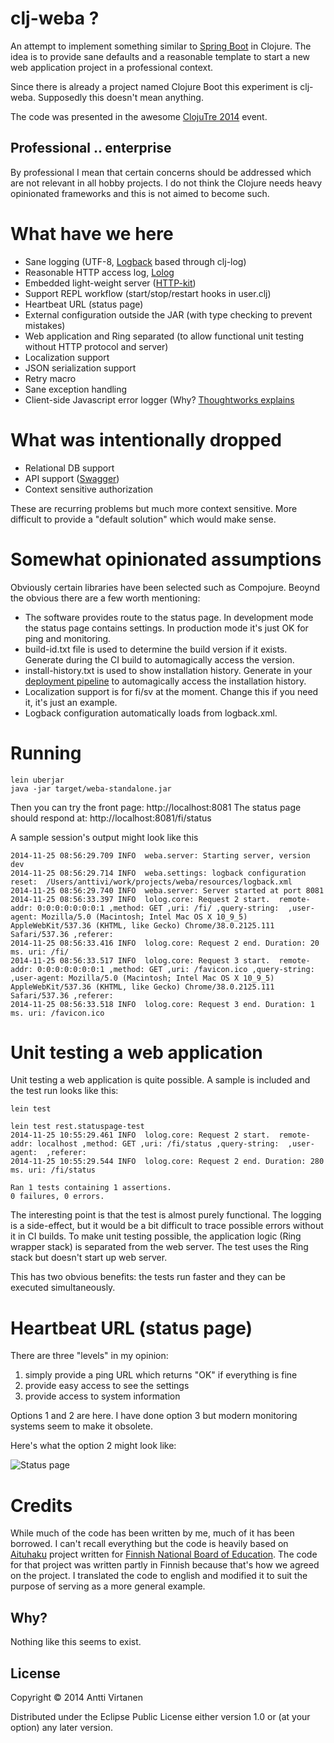 # clj-weba ? 

An attempt to implement something similar to [Spring Boot](http://projects.spring.io/spring-boot/) in Clojure.
The idea is to provide sane defaults and a reasonable template to start a new web application project in a professional context.

Since there is already a project named Clojure Boot this experiment is clj-weba. Supposedly this doesn't mean anything.

The code was presented in the awesome [ClojuTre 2014](http://clojutre.org) event.


## Professional .. enterprise

By professional I mean that certain concerns should be addressed which are not relevant in all hobby projects. 
I do not think the Clojure needs heavy opinionated frameworks and this is not aimed to become such.

# What have we here

* Sane logging (UTF-8, [Logback](http://logback.qos.ch/) based through clj-log)
* Reasonable HTTP access log, [Lolog](https://github.com/lokori/lolog)
* Embedded light-weight server ([HTTP-kit](http://www.http-kit.org/))
* Support REPL workflow (start/stop/restart hooks in user.clj)
* Heartbeat URL (status page)
* External configuration outside the JAR (with type checking to prevent mistakes)
* Web application and Ring separated (to allow functional unit testing without HTTP protocol and server)
* Localization support
* JSON serialization support
* Retry macro
* Sane exception handling
* Client-side Javascript error logger (Why? [Thoughtworks explains](http://www.thoughtworks.com/radar/techniques/capturing-client-side-javascript-errors)


# What was intentionally dropped

* Relational DB support 
* API support ([Swagger](https://github.com/metosin/compojure-api/blob/master/src/compojure/api/swagger.clj))
* Context sensitive authorization

These are recurring problems but much more context sensitive. More difficult to provide a "default solution" which would make sense.

# Somewhat opinionated assumptions

Obviously certain libraries have been selected such as Compojure. Beoynd the obvious there are a few worth mentioning:

* The software provides route to the status page. In development mode the status page contains settings. In production mode it's just OK for ping and monitoring.
* build-id.txt file is used to determine the build version if it exists. Generate during the CI build to automagically access the version.
* install-history.txt is used to show installation history. Generate in your [deployment pipeline](dev.solita.fi/2014/10/01/simple-deployment-pipeline.html) to automagically access the installation history.
* Localization support is for fi/sv at the moment. Change this if you need it, it's just an example.
* Logback configuration automatically loads from logback.xml. 


# Running 

```
lein uberjar
java -jar target/weba-standalone.jar
```

Then you can try the front page: http://localhost:8081
The status page should respond at: http://localhost:8081/fi/status

A sample session's output might look like this
```
2014-11-25 08:56:29.709 INFO  weba.server: Starting server, version dev
2014-11-25 08:56:29.714 INFO  weba.settings: logback configuration reset:  /Users/anttivi/work/projects/weba/resources/logback.xml
2014-11-25 08:56:29.740 INFO  weba.server: Server started at port 8081
2014-11-25 08:56:33.397 INFO  lolog.core: Request 2 start.  remote-addr: 0:0:0:0:0:0:0:1 ,method: GET ,uri: /fi/ ,query-string:  ,user-agent: Mozilla/5.0 (Macintosh; Intel Mac OS X 10_9_5) AppleWebKit/537.36 (KHTML, like Gecko) Chrome/38.0.2125.111 Safari/537.36 ,referer: 
2014-11-25 08:56:33.416 INFO  lolog.core: Request 2 end. Duration: 20 ms. uri: /fi/
2014-11-25 08:56:33.517 INFO  lolog.core: Request 3 start.  remote-addr: 0:0:0:0:0:0:0:1 ,method: GET ,uri: /favicon.ico ,query-string:  ,user-agent: Mozilla/5.0 (Macintosh; Intel Mac OS X 10_9_5) AppleWebKit/537.36 (KHTML, like Gecko) Chrome/38.0.2125.111 Safari/537.36 ,referer: 
2014-11-25 08:56:33.518 INFO  lolog.core: Request 3 end. Duration: 1 ms. uri: /favicon.ico
```


# Unit testing a web application

Unit testing a web application is quite possible. A sample is included and the test run looks like this:

```
lein test

lein test rest.statuspage-test
2014-11-25 10:55:29.461 INFO  lolog.core: Request 2 start.  remote-addr: localhost ,method: GET ,uri: /fi/status ,query-string:  ,user-agent:  ,referer: 
2014-11-25 10:55:29.544 INFO  lolog.core: Request 2 end. Duration: 280 ms. uri: /fi/status

Ran 1 tests containing 1 assertions.
0 failures, 0 errors.
```

The interesting point is that the test is almost purely functional. The logging is a side-effect, but it would be a bit difficult to trace possible errors without it in CI builds.
To make unit testing possible, the application logic (Ring wrapper stack) is separated from the web server. The test uses the Ring stack but doesn't start up web server. 

This has two obvious benefits: the tests run faster and they can be executed simultaneously.

# Heartbeat URL (status page)

There are three "levels" in my opinion:
1. simply provide a ping URL which returns "OK" if everything is fine
2. provide easy access to see the settings
3. provide access to system information

Options 1 and 2 are here. I have done option 3 but modern monitoring systems seem to make it obsolete.

Here's what the option 2 might look like:

![Status page](https://raw.github.com/lokori/clj-weba/master/img/statuspage.png)


# Credits

While much of the code has been written by me, much of it has been borrowed. I can't recall everything but the code is heavily based on 
[Aituhaku](https://github.com/Opetushallitus/aituhaku) project written for [Finnish National Board of Education](http://www.oph.fi). The code
for that project was written partly in Finnish because that's how we agreed on the project. I translated the code to english and modified
it to suit the purpose of serving as a more general example.

## Why?

Nothing like this seems to exist. 

## License

Copyright © 2014 Antti Virtanen

Distributed under the Eclipse Public License either version 1.0 or (at
your option) any later version.
